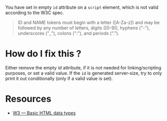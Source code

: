 You have set in empty `id` attribute on a `script` element, which is not valid according to the W3C spec.

> ID and NAME tokens must begin with a letter ([A-Za-z]) and may be followed by any number of letters, digits ([0-9]), hyphens ("-"), underscores ("_"), colons (":"), and periods (".").

# How do I fix this ?

Either remove the empty id attribute, if it is not needed for linking/scripting purposes, or set a valid value. If the `id` is generated server-size, try to only print it out conditionally (only if a valid value is set).

# Resources

* [W3 — Basic HTML data types](https://www.w3.org/TR/html4/types.html#type-id)
